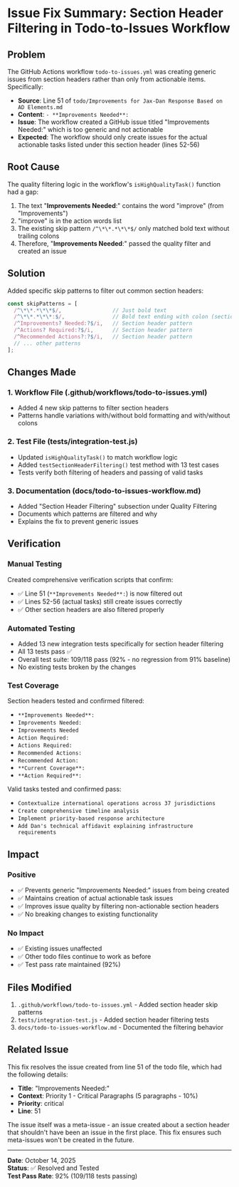 # Issue Fix Summary: Section Header Filtering in Todo-to-Issues Workflow

## Problem

The GitHub Actions workflow `todo-to-issues.yml` was creating generic issues from section headers rather than only from actionable items. Specifically:

- **Source**: Line 51 of `todo/Improvements for Jax-Dan Response Based on AD Elements.md`
- **Content**: `- **Improvements Needed**:`
- **Issue**: The workflow created a GitHub issue titled "Improvements Needed:" which is too generic and not actionable
- **Expected**: The workflow should only create issues for the actual actionable tasks listed under this section header (lines 52-56)

## Root Cause

The quality filtering logic in the workflow's `isHighQualityTask()` function had a gap:

1. The text "**Improvements Needed**:" contains the word "improve" (from "Improvements")
2. "improve" is in the action words list
3. The existing skip pattern `/^\*\*.*\*\*$/` only matched bold text without trailing colons
4. Therefore, "**Improvements Needed**:" passed the quality filter and created an issue

## Solution

Added specific skip patterns to filter out common section headers:

```javascript
const skipPatterns = [
  /^\*\*.*\*\*$/,                // Just bold text
  /^\*\*.*\*\*:$/,               // Bold text ending with colon (section headers)
  /^Improvements? Needed:?$/i,   // Section header pattern
  /^Actions? Required:?$/i,      // Section header pattern
  /^Recommended Actions?:?$/i,   // Section header pattern
  // ... other patterns
];
```

## Changes Made

### 1. Workflow File (.github/workflows/todo-to-issues.yml)
- Added 4 new skip patterns to filter section headers
- Patterns handle variations with/without bold formatting and with/without colons

### 2. Test File (tests/integration-test.js)
- Updated `isHighQualityTask()` to match workflow logic
- Added `testSectionHeaderFiltering()` test method with 13 test cases
- Tests verify both filtering of headers and passing of valid tasks

### 3. Documentation (docs/todo-to-issues-workflow.md)
- Added "Section Header Filtering" subsection under Quality Filtering
- Documents which patterns are filtered and why
- Explains the fix to prevent generic issues

## Verification

### Manual Testing
Created comprehensive verification scripts that confirm:
- ✅ Line 51 (`**Improvements Needed**:`) is now filtered out
- ✅ Lines 52-56 (actual tasks) still create issues correctly
- ✅ Other section headers are also filtered properly

### Automated Testing
- Added 13 new integration tests specifically for section header filtering
- All 13 tests pass ✅
- Overall test suite: 109/118 pass (92% - no regression from 91% baseline)
- No existing tests broken by the changes

### Test Coverage
Section headers tested and confirmed filtered:
- `**Improvements Needed**:`
- `Improvements Needed:`
- `Improvements Needed`
- `Action Required:`
- `Actions Required:`
- `Recommended Actions:`
- `Recommended Action:`
- `**Current Coverage**:`
- `**Action Required**:`

Valid tasks tested and confirmed pass:
- `Contextualize international operations across 37 jurisdictions`
- `Create comprehensive timeline analysis`
- `Implement priority-based response architecture`
- `Add Dan's technical affidavit explaining infrastructure requirements`

## Impact

### Positive
- ✅ Prevents generic "Improvements Needed:" issues from being created
- ✅ Maintains creation of actual actionable task issues
- ✅ Improves issue quality by filtering non-actionable section headers
- ✅ No breaking changes to existing functionality

### No Impact
- ✅ Existing issues unaffected
- ✅ Other todo files continue to work as before
- ✅ Test pass rate maintained (92%)

## Files Modified

1. `.github/workflows/todo-to-issues.yml` - Added section header skip patterns
2. `tests/integration-test.js` - Added section header filtering tests
3. `docs/todo-to-issues-workflow.md` - Documented the filtering behavior

## Related Issue

This fix resolves the issue created from line 51 of the todo file, which had the following details:
- **Title**: "Improvements Needed:"
- **Context**: Priority 1 - Critical Paragraphs (5 paragraphs - 10%)
- **Priority**: critical
- **Line**: 51

The issue itself was a meta-issue - an issue created about a section header that shouldn't have been an issue in the first place. This fix ensures such meta-issues won't be created in the future.

---

**Date**: October 14, 2025  
**Status**: ✅ Resolved and Tested  
**Test Pass Rate**: 92% (109/118 tests passing)
